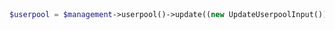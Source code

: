 ```python

```

```csharp

```

```java

```

```php
$userpool = $management->userpool()->update((new UpdateUserpoolInput())->withDescription("official"));
```
